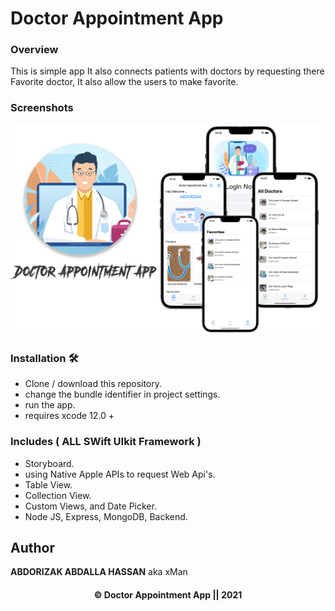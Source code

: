 # Doctor Appointment App

### Overview
This is simple app It also connects patients with doctors by requesting there Favorite doctor, It also allow the users to make favorite.

### Screenshots

![Image](img/doc.png)

### Installation 🛠
- Clone / download this repository.
- change the bundle identifier in project settings.
- run the app.
- requires xcode 12.0 +

### Includes ( ALL SWift UIkit Framework )
- Storyboard.
- using Native Apple APIs to request Web Api's.
- Table View.
- Collection View.
- Custom Views, and Date Picker.
- Node JS, Express, MongoDB, Backend.

## Author
**ABDORIZAK ABDALLA HASSAN** aka xMan

<h4 align="center"> © Doctor Appointment App || 2021</h4>
